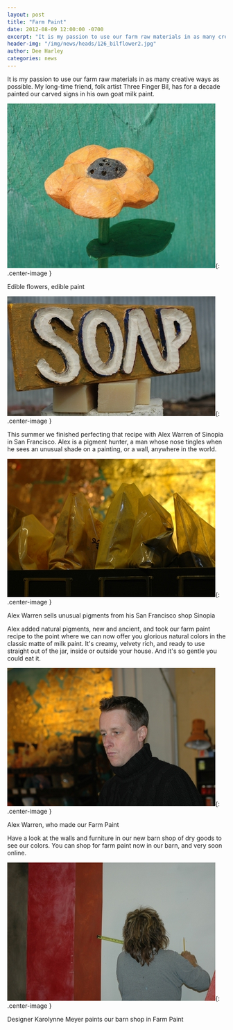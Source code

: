 ```yaml
---
layout: post
title: "Farm Paint"
date: 2012-08-09 12:00:00 -0700
excerpt: "It is my passion to use our farm raw materials in as many creative ways as possible. My ..."
header-img: "/img/news/heads/126_bilflower2.jpg"
author: Dee Harley
categories: news
---
```

It is my passion to use our farm raw materials in as many creative
ways as possible. My long-time friend, folk artist Three Finger Bil,
has for a decade painted our carved signs in his own goat milk paint.

![image](/img/news/126_bilflower2.jpg){: .center-image }

Edible flowers, edible paint

![image](/img/news/126_soapsign.JPG){: .center-image }

This summer we finished perfecting that recipe with Alex Warren of
Sinopia in San Francisco. Alex is a pigment hunter, a man whose nose
tingles when he sees an unusual shade on a painting, or a wall,
anywhere in the world.

![image](/img/news/126_alexstudio1.JPG){: .center-image }

Alex Warren sells unusual pigments from his San Francisco shop Sinopia

Alex added natural pigments, new and ancient, and took our farm paint
recipe to the point where we can now offer you glorious natural colors
in the classic matte of milk paint. It's creamy, velvety rich, and
ready to use straight out of the jar, inside or outside your house.
And it's so gentle you could eat it.

![image](/img/news/126_alex2.JPG){: .center-image }

Alex Warren, who made our Farm Paint

Have a look at the walls and furniture in our new barn shop of dry
goods to see our colors. You can shop for farm paint now in our barn,
and very soon online.

![image](/img/news/126_karolynne.JPG){: .center-image }

Designer Karolynne Meyer paints our barn shop in Farm Paint



